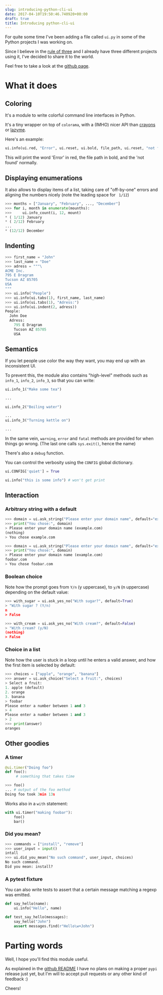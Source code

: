 ```yaml
---
slug: introducing-python-cli-ui
date: 2017-04-10T19:50:46.740920+00:00
draft: true
title: Introducing python-cli-ui
---
```


For quite some time I've been adding a file called `ui.py` in some
of the Python projects I was working on.

Since I believe in the [rule of
three](https://blog.codinghorror.com/rule-of-three/) and I already have three
different projects using it, I've decided to share it to the world.

Feel free to take a look at the [github page](https://github.com/dmerejkowsky/python-cli-ui).

<!--more-->

# What it does

## Coloring

It's a module to write colorful command line interfaces in Python.

It's a tiny wrapper on top of `colorama`, with a (IMHO) nicer API than
[crayons](https://pypi.python.org/pypi/crayons) or
[lazyme](https://pypi.python.org/pypi/lazyme).

Here's an example:

```python
ui.info(ui.red, "Error", ui.reset, ui.bold, file_path, ui.reset, "not found")
```

This will print the word 'Error' in red, the file path in bold, and the
'not found' normally.

## Displaying enumerations

It also allows to display items of a list, taking care of
"off-by-one" errors and aligning the numbers nicely (note the
leading space for ` 1/12`)

```python
>>> months = ["January", "February", ..., "December"]
>>> for i, month in enumerate(mounths):
>>>     ui.info_count(i, 12, mount)
* ( 1/12) January
* ( 2/12) February
...
* (12/12) December
```

## Indenting

```python
>>> first_name = "John"
>>> last_name = "Doe"
>>> adress = """\
ACME Inc.
795 E Dragram
Tucson AZ 85705
USA
"""
>>> ui.info("People")
>>> ui.info(ui.tabs(1), first_name, last_name)
>>> ui.info(ui.tabs(1), "Adress:")
>>> ui.info(ui.indent(2, adress))
People:
  John Doe
  Adress:
    795 E Dragram
    Tucson AZ 85705
    USA
```


## Semantics

If you let people use color the way they want, you may end up with an
inconsistent UI.

To prevent this, the module also contains "high-level" methods such as
`info_1`, `info_2`, `info_3`, so that you can write:

```python
ui.info_1("Make some tea")

...

ui.info_2("Boiling water")

...
ui.info_3("Turning kettle on")

...
```

In the same vein, `warning`, `error` and `fatal` methods are provided for when
things go wrong. (The last one calls `sys.exit()`, hence the name)

There's also a `debug` function.

You can control the verbosity using the `CONFIG` global dictionary.

```python
ui.CONFIG['quiet'] = True

ui.info("this is some info") # won't get print
```

## Interaction

### Arbitrary string with a default

```python
>>> domain = ui.ask_string("Please enter your domain name", default="example.com")
>>> print("You chose:", domain)
> Please enter your domain name (example.com)
(nothing)
> You chose example.com

>>> domain = ui.ask_string("Please enter your domain name", default="example.com")
>>> print("You chose:", domain)
> Please enter your domain name (example.com)
foobar.com
> You chose foobar.com
```

### Boolean choice

Note how the prompt goes from `Y/n` (y uppercase), to `y/N` (n uppercase)
depending on the default value:

```python
>>> with_sugar = ui.ask_yes_no("With sugar?", default=True)
> "With sugar ? (Y/n)
n
> False

>>> with_cream = ui.ask_yes_no("With cream?", default=False)
> "With cream? (y/N)
(nothing)
> False
```

### Choice in a list

Note how the user is stuck in a loop until he enters a valid answer,
and how the first item is selected by default:

```python
>>> choices = ["apple", "orange", "banana"]
>>> answer = ui.ask_choice("Select a fruit:", choices)
> Select a fruit:
1. apple (default)
2. orange
3. banana
> foobar
Please enter a number between 1 and 3
> 4
Please enter a number between 1 and 3
> 2
>>> print(answer)
oranges
```



## Other goodies

### A timer

```python
@ui.timer("Doing foo")
def foo():
     # something that takes time

>>> foo()
... # output of the foo method
Doing foo took 3min 13s
```

Works also in a `with` statement:

```python
with ui.timer("making foobar"):
    foo()
    bar()
```

### Did you mean?


```python
>>> commands = ["install", "remove"]
>>> user_input = input()
intall
>>> ui.did_you_mean("No such command", user_input, choices)
No such command.
Did you mean: install?
```

### A pytest fixture

You can also write tests to assert that a certain message matching a regexp was
emitted.

```python
def say_hello(name):
    ui.info("Hello", name)

def test_say_hello(messages):
    say_hello("John")
    assert messages.find(r"Hello\w+John")
```

# Parting words

Well, I hope you'll find this module useful.

As explained in the [github
README](https://github.com/dmerejkowsky/python-cli-ui/blob/master/README.md)
I have no plans on making a proper `pypi` release just yet, but I'm will to
accept pull requests or any other kind of feedback :)

Cheers!

